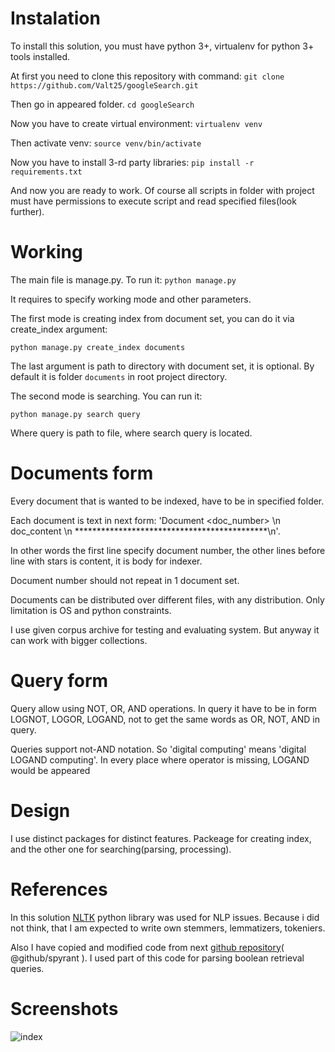 # Instalation

To install this solution, you must have python 3+, virtualenv for python 3+  tools installed.

At first you need to clone this repository with command: `git clone https://github.com/Valt25/googleSearch.git`

Then go in appeared folder. `cd googleSearch`

Now you have to create virtual environment: `virtualenv venv`

Then activate venv: `source venv/bin/activate`

Now you have to install 3-rd party libraries: `pip install -r requirements.txt`

And now you are ready to work. Of course all scripts in folder with project must have permissions to execute script and read specified files(look further).


# Working

The main file is manage.py. To run it: `python manage.py`

It requires to specify working mode and other parameters.

The first mode is creating index from document set, you can do it via create_index argument:

 `python manage.py create_index documents`

The last argument is path to directory with document set, it is optional. By default it is folder `documents` in root project directory.

The second mode is searching. You can run it:

 `python manage.py search query`

Where query is path to file, where search query is located.

# Documents form
Every document that is wanted to be indexed, have to be in specified folder.

Each document is text in next form: 'Document <doc_number> \n doc_content \n ********************************************\n'.

In other words the first line specify document number, the other lines before line with stars is content, it is body for indexer.

Document number should not repeat in 1 document set.

Documents can be distributed over different files, with any distribution. Only limitation is OS and python constraints.

I use given corpus archive for testing and evaluating system. But anyway it can work with bigger collections.


# Query form

Query allow using NOT, OR, AND operations. In query it have to be in form LOGNOT, LOGOR, LOGAND, not to get the same words as OR, NOT, AND in query.

Queries support not-AND notation. So 'digital computing' means 'digital LOGAND computing'. In every place where operator is missing, LOGAND would be appeared

# Design

I use distinct packages for distinct features. Packeage for creating index, and the other one for searching(parsing, processing).

# References

In this solution [NLTK](http://www.nltk.org/) python library was used for NLP issues. Because i did not think, that I am expected to write own stemmers, lemmatizers, tokeniers.

Also I have copied and modified code from next [github repository](https://github.com/spyrant/boolean-retrieval-engine)( @github/spyrant ). I used part of this code for parsing boolean retrieval queries.

# Screenshots

![index](https://image.ibb.co/eMOwuF/image.png)